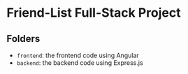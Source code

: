 # Friend-List Full-Stack Project

## Folders

- `frontend`: the frontend code using Angular
- `backend`: the backend code using Express.js
